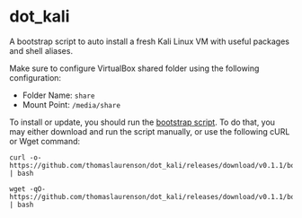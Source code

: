 # dot_kali

A bootstrap script to auto install a fresh Kali Linux VM with useful packages and shell aliases.

Make sure to configure VirtualBox shared folder using the following configuration:

- Folder Name: `share`
- Mount Point: `/media/share`

To install or update, you should run the [bootstrap script](https://github.com/thomaslaurenson/dot_kali/blob/v0.1.0/bootstrap.sh). To do that, you may either download and run the script manually, or use the following cURL or Wget command:

```
curl -o- https://github.com/thomaslaurenson/dot_kali/releases/download/v0.1.1/bootstrap.sh | bash
```

```
wget -qO- https://github.com/thomaslaurenson/dot_kali/releases/download/v0.1.1/bootstrap.sh | bash
```
